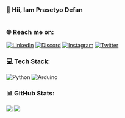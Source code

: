 ### 💫 Hii, Iam Prasetyo Defan

#

### 🌐 Reach me on:
[![LinkedIn](https://img.shields.io/badge/LinkedIn-%230077B5.svg?logo=linkedin&logoColor=white)](https://linkedin.com/in/prasetyodefan) 
[![Discord](https://img.shields.io/badge/Discord-%237289DA.svg?logo=discord&logoColor=white)](https://discord.gg/deff#3615) 
[![Instagram](https://img.shields.io/badge/Instagram-%23E4405F.svg?logo=Instagram&logoColor=white)](https://instagram.com/prasetyodefan) 
[![Twitter](https://img.shields.io/badge/Twitter-%231DA1F2.svg?logo=Twitter&logoColor=white)](https://twitter.com/samepack_) 

### 💻 Tech Stack:
![Python](https://img.shields.io/badge/python-3670A0?style=flat-square&logo=python&logoColor=ffdd54) ![Arduino](https://img.shields.io/badge/-Arduino-00979D?style=flat-square&logo=Arduino&logoColor=white)
 
### 📊 GitHub Stats:
![](https://github-readme-stats.vercel.app/api?username=prasetyodefan&theme=darcula&hide_border=false&include_all_commits=false&count_private=false) ![](https://github-readme-streak-stats.herokuapp.com/?user=prasetyodefan&theme=darcula&hide_border=false)<br/>


<!-- Proudly created with GPRM ( https://gprm.itsvg.in ) -->
